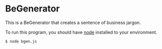 # BeGenerator
This is a BeGenerator that creates a sentence of business jargon.

To run this program, you should have [node](https://nodejs.org) installed to your environment.
```
$ node bgen.js
```